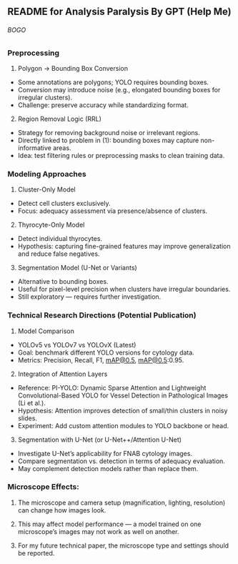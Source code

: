 ## README for Analysis Paralysis By GPT (Help Me)
###### BOGO
### Preprocessing

1. Polygon → Bounding Box Conversion
 - Some annotations are polygons; YOLO requires bounding boxes.
 - Conversion may introduce noise (e.g., elongated bounding boxes for irregular clusters).
 - Challenge: preserve accuracy while standardizing format.

2. Region Removal Logic (RRL)
 - Strategy for removing background noise or irrelevant regions.
 - Directly linked to problem in (1): bounding boxes may capture non-informative areas.
 - Idea: test filtering rules or preprocessing masks to clean training data.

### Modeling Approaches

1. Cluster-Only Model

 - Detect cell clusters exclusively.
 - Focus: adequacy assessment via presence/absence of clusters.

2. Thyrocyte-Only Model

 - Detect individual thyrocytes.
 - Hypothesis: capturing fine-grained features may improve generalization and reduce false negatives.

3. Segmentation Model (U-Net or Variants)

 - Alternative to bounding boxes.
 - Useful for pixel-level precision when clusters have irregular boundaries.
 - Still exploratory — requires further investigation.

### Technical Research Directions (Potential Publication)

1. Model Comparison
 - YOLOv5 vs YOLOv7 vs YOLOvX (Latest)
 - Goal: benchmark different YOLO versions for cytology data.
 - Metrics: Precision, Recall, F1, mAP@0.5, mAP@0.5:0.95.

2. Integration of Attention Layers

 - Reference: PI-YOLO: Dynamic Sparse Attention and Lightweight Convolutional-Based YOLO for Vessel Detection in Pathological Images (Li et al.).
 - Hypothesis: Attention improves detection of small/thin clusters in noisy slides.
 - Experiment: Add custom attention modules to YOLO backbone or head.

3. Segmentation with U-Net (or U-Net++/Attention U-Net)

 - Investigate U-Net’s applicability for FNAB cytology images.
 - Compare segmentation vs. detection in terms of adequacy evaluation.
 - May complement detection models rather than replace them.

### Microscope Effects:

1. The microscope and camera setup (magnification, lighting, resolution) can change how images look.

2. This may affect model performance — a model trained on one microscope’s images may not work as well on another.

3. For my future technical paper, the microscope type and settings should be reported.